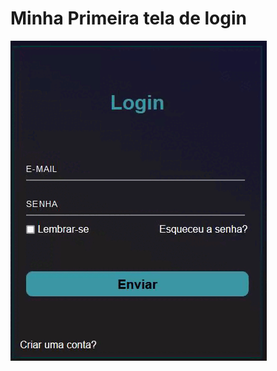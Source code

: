 # 			**Minha Primeira tela de login**



![](https://raw.githubusercontent.com/DonWelington/Tela-de-login/main/imagem1.gif)







